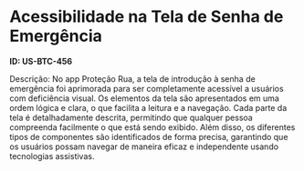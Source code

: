 # Acessibilidade na Tela de Senha de Emergência

**ID: US-BTC-456**

Descrição: No app Proteção Rua, a tela de introdução à senha de emergência foi aprimorada para ser completamente acessível a usuários com deficiência visual. Os elementos da tela são apresentados em uma ordem lógica e clara, o que facilita a leitura e a navegação. Cada parte da tela é detalhadamente descrita, permitindo que qualquer pessoa compreenda facilmente o que está sendo exibido. Além disso, os diferentes tipos de componentes são identificados de forma precisa, garantindo que os usuários possam navegar de maneira eficaz e independente usando tecnologias assistivas.